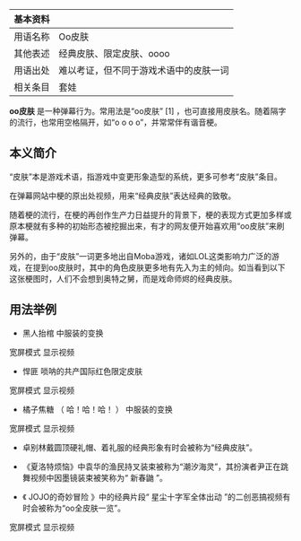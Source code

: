 |  **基本资料**  ||
|---|---|
|用语名称  |  Oo皮肤   |
|其他表述  |  经典皮肤、限定皮肤、oooo   |
|用语出处  |  难以考证，但不同于游戏术语中的皮肤一词   |
|相关条目  |  套娃   |
  
**oo皮肤** 是一种弹幕行为。常用法是“oo皮肤”  [1]  ，也可直接用皮肤名。随着隔字的流行，也常用空格隔开，如“o o o
o”，并常常伴有谐音梗。

##  本义简介

“皮肤”本是游戏术语，指游戏中变更形象造型的系统，更多可参考“皮肤”条目。

在弹幕网站中梗的原出处视频，用来“经典皮肤”表达经典的致敬。

随着梗的流行，在梗的再创作生产力日益提升的背景下，梗的表现方式更加多样或原本梗就有多种的初始形态被挖掘出来，有才的网友便开始喜欢用“oo皮肤”来刷弹幕。

另外的，由于“皮肤”一词更多地出自Moba游戏，诸如LOL这类影响力广泛的游戏，在提到oo皮肤时，其中的角色皮肤更多地有先入为主的倾向。如当看到以下这张梗图时，人们不会想到奥特之舅，而是戏命师烬的经典皮肤。

##  用法举例

  * 黑人抬棺  中服装的变换 

宽屏模式  显示视频

  * 悍匪  唢呐的共产国际红色限定皮肤 

宽屏模式  显示视频

  * 橘子焦糖  （  哈！哈！哈！  ）  中服装的变换 

宽屏模式  显示视频

  * 卓别林戴圆顶硬礼帽、着礼服的经典形象有时会被称为“经典皮肤”。 

  * 《夏洛特烦恼》中袁华的渔民持叉装束被称为“潮汐海灵”，其扮演者尹正在跳舞视频中因墨镜装束被笑称为“  新春鼬  ”。 

  * 《  JOJO的奇妙冒险  》中的经典片段“  星尘十字军全体出动  ”的二创恶搞视频有时会被称为“oo全皮肤一览”。 

宽屏模式  显示视频